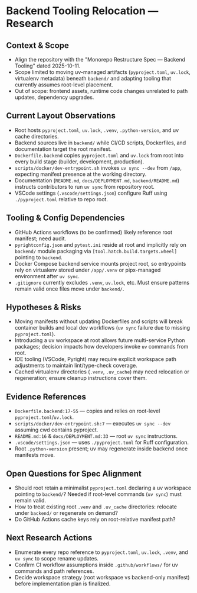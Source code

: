 # Backend Tooling Relocation — Research

## Context & Scope
- Align the repository with the "Monorepo Restructure Spec — Backend Tooling" dated 2025-10-11.
- Scope limited to moving uv-managed artifacts (`pyproject.toml`, `uv.lock`, virtualenv metadata) beneath `backend/` and adapting tooling that currently assumes root-level placement.
- Out of scope: frontend assets, runtime code changes unrelated to path updates, dependency upgrades.

## Current Layout Observations
- Root hosts `pyproject.toml`, `uv.lock`, `.venv`, `.python-version`, and uv cache directories.
- Backend sources live in `backend/` while CI/CD scripts, Dockerfiles, and documentation target the root manifest.
- `Dockerfile.backend` copies `pyproject.toml` and `uv.lock` from root into every build stage (builder, development, production).
- `scripts/docker/dev-entrypoint.sh` invokes `uv sync --dev` from `/app`, expecting manifest presence at the working directory.
- Documentation (`README.md`, `docs/DEPLOYMENT.md`, `backend/README.md`) instructs contributors to run `uv sync` from repository root.
- VSCode settings (`.vscode/settings.json`) configure Ruff using `./pyproject.toml` relative to repo root.

## Tooling & Config Dependencies
- GitHub Actions workflows (to be confirmed) likely reference root manifest; need audit.
- `pyrightconfig.json` and `pytest.ini` reside at root and implicitly rely on `backend/` module packaging via `[tool.hatch.build.targets.wheel]` pointing to `backend`.
- Docker Compose backend service mounts project root, so entrypoints rely on virtualenv stored under `/app/.venv` or pipx-managed environment after `uv sync`.
- `.gitignore` currently excludes `.venv`, `uv.lock`, etc. Must ensure patterns remain valid once files move under `backend/`.

## Hypotheses & Risks
- Moving manifests without updating Dockerfiles and scripts will break container builds and local dev workflows (`uv sync` failure due to missing `pyproject.toml`).
- Introducing a uv workspace at root allows future multi-service Python packages; decision impacts how developers invoke `uv` commands from root.
- IDE tooling (VSCode, Pyright) may require explicit workspace path adjustments to maintain lint/type-check coverage.
- Cached virtualenv directories (`.venv`, `.uv_cache`) may need relocation or regeneration; ensure cleanup instructions cover them.

## Evidence References
- `Dockerfile.backend:17-55` — copies and relies on root-level `pyproject.toml`/`uv.lock`.
- `scripts/docker/dev-entrypoint.sh:7` — executes `uv sync --dev` assuming cwd contains pyproject.
- `README.md:16` & `docs/DEPLOYMENT.md:33` — root `uv sync` instructions.
- `.vscode/settings.json` — uses `./pyproject.toml` for Ruff configuration.
- Root `.python-version` present; uv may regenerate inside backend once manifests move.

## Open Questions for Spec Alignment
- Should root retain a minimalist `pyproject.toml` declaring a uv workspace pointing to `backend/`? Needed if root-level commands (`uv sync`) must remain valid.
- How to treat existing root `.venv` and `.uv_cache` directories: relocate under `backend/` or regenerate on demand?
- Do GitHub Actions cache keys rely on root-relative manifest path?

## Next Research Actions
- Enumerate every repo reference to `pyproject.toml`, `uv.lock`, `.venv`, and `uv sync` to scope rename updates.
- Confirm CI workflow assumptions inside `.github/workflows/` for uv commands and path references.
- Decide workspace strategy (root workspace vs backend-only manifest) before implementation plan is finalized.
